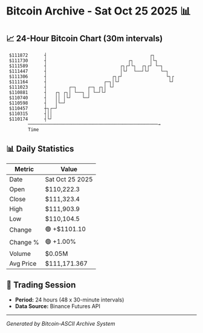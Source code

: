 # Bitcoin Archive - Sat Oct 25 2025 📊

## 📈 24-Hour Bitcoin Chart (30m intervals)

```
 $111872      ┤                                      ┌┐        
 $111730      ┤                              ┌┐      │└┐       
 $111589      ┤                           ┌┐┌┘└┐  ┌┐┌┘ └─┐     
 $111447      ┤                           │└┘  └──┘└┘    └─┐   
 $111306      ┤                        ┌┐┌┘                └┐┌ 
 $111164      ┤                     ┌─┐│└┘                  └┘ 
 $111023      ┤        ┌─┐    ┌─┐ ┌┐│ └┘                       
 $110881      ┤   ┌┐ ┌┐│ └──┐ │ └─┘└┘                          
 $110740      ┤   ││ │└┘    └─┘                                
 $110598      ┤   │└─┘                                         
 $110457      ┼┐┌─┘                                            
 $110315      ┤││                                              
 $110174      ┤└┘                                              
        ────────────────────────────────────────────────→
        Time
```

## 📊 Daily Statistics

| Metric | Value |
|--------|-------|
| Date | Sat Oct 25 2025 |
| Open | $110,222.3 |
| Close | $111,323.4 |
| High | $111,903.9 |
| Low | $110,104.5 |
| Change | 🟢 +$1101.10 |
| Change % | 🟢 +1.00% |
| Volume | $0.05M |
| Avg Price | $111,171.367 |

## 📅 Trading Session

- **Period:** 24 hours (48 x 30-minute intervals)
- **Data Source:** Binance Futures API

---
*Generated by Bitcoin-ASCII Archive System*
